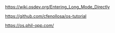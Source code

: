 https://wiki.osdev.org/Entering_Long_Mode_Directly

https://github.com/cfenollosa/os-tutorial

https://os.phil-opp.com/
